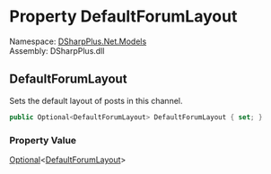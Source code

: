 # Property DefaultForumLayout

Namespace: [DSharpPlus.Net.Models](DSharpPlus.Net.Models.md)  
Assembly: DSharpPlus.dll

## <a id="DSharpPlus_Net_Models_ChannelEditModel_DefaultForumLayout"></a>DefaultForumLayout

Sets the default layout of posts in this channel.

```csharp
public Optional<DefaultForumLayout> DefaultForumLayout { set; }
```

### Property Value

[Optional](DSharpPlus.Entities.Optional\-1.md)<[DefaultForumLayout](DSharpPlus.DefaultForumLayout.md)\>

